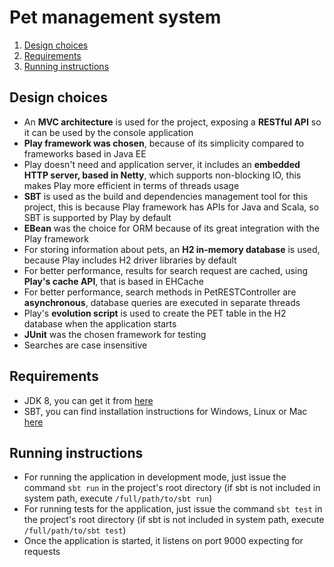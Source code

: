# Pet management system

<ol>
    <li><a href="#design">Design choices</a></li>
    <li><a href="#requirements">Requirements</a></li>
    <li><a href="#instructions">Running instructions</a></li>
</ol>

**<a name="design"><h2>Design choices</h2></a>**
<ul>
    <li>An <b>MVC architecture</b> is used for the project, exposing a <b>RESTful API</b> so it can be used by the console application</li>
    <li><b>Play framework was chosen</b>, because of its simplicity compared to frameworks based in Java EE</li>
    <li>Play doesn't need and application server, it includes an <b>embedded HTTP server, based in Netty</b>, which supports non-blocking IO, this makes Play more efficient in terms of threads usage</li>
    <li><b>SBT</b> is used as the build and dependencies management tool for this project, this is because Play framework has APIs for Java and Scala, so SBT is supported by Play by default</li>
    <li><b>EBean</b> was the choice for ORM because of its great integration with the Play framework</li>
    <li>For storing information about pets, an <b>H2 in-memory database</b> is used, because Play includes H2 driver libraries by default</li>
    <li>For better performance, results for search request are cached, using <b>Play's cache API</b>, that is based in EHCache</li>
    <li>For better performance, search methods in PetRESTController are <b>asynchronous</b>, database queries are executed in separate threads</li>
    <li>Play's <b>evolution script</b> is used to create the PET table in the H2 database when the application starts</li>
    <li><b>JUnit</b> was the chosen framework for testing</li>
    <li>Searches are case insensitive</li>
</ul>

**<a name="requirements"><h2>Requirements</h2></a>**
<ul>
    <li>JDK 8, you can get it from <a href="http://www.oracle.com/technetwork/java/javase/downloads/jdk8-downloads-2133151.html" target="_blank">here</a></li>
    <li>SBT, you can find installation instructions for Windows, Linux or Mac <a href="http://www.scala-sbt.org/0.13/docs/Setup.html" target="_blank">here</a></li>
</ul>

**<a name="instructions"><h2>Running instructions</h2></a>**
<ul>
    <li>For running the application in development mode, just issue the command <code>sbt run</code> in the project's root directory (if sbt is not included in system path, execute <code>/full/path/to/sbt run</code>)</li>
    <li>For running tests for the application, just issue the command <code>sbt test</code> in the project's root directory (if sbt is not included in system path, execute <code>/full/path/to/sbt test</code>)</li>
    <li>Once the application is started, it listens on port 9000 expecting for requests</li>
</ul>

